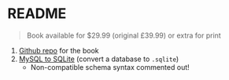 # README

> Book available for $29.99 (original £39.99) or extra for print

1. [Github repo](https://github.com/desertdba/learn-SQL-in-a-month-of-lunches) for the book
2. [MySQL to SQLite](https://jblevins.org/log/mysql2sqlite) (convert a database to `.sqlite`)
    - Non-compatible schema syntax commented out!